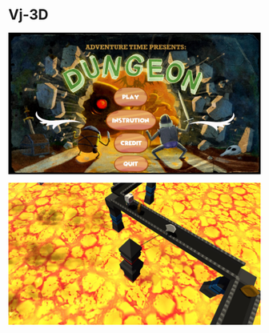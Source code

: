 # Vj-3D

![Image text](https://github.com/Wenqi2/Vj-3D/blob/main/1.jpg)

![Image text](https://github.com/Wenqi2/Vj-3D/blob/main/2.jpg)
